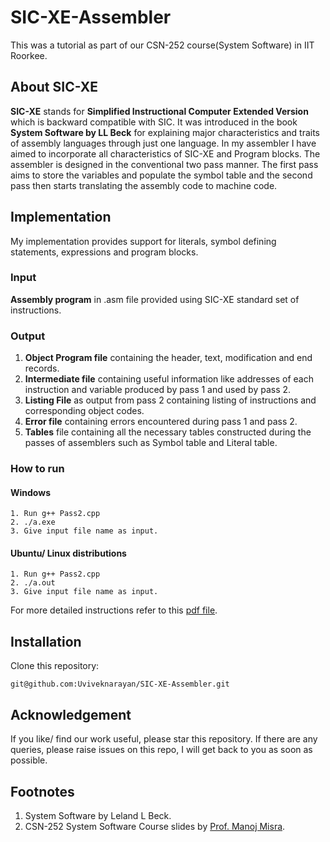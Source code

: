 # SIC-XE-Assembler
This was a tutorial as part of our CSN-252 course(System Software) in IIT Roorkee.
## About SIC-XE
**SIC-XE** stands for **Simplified Instructional Computer Extended Version** which is backward compatible with SIC. It was introduced in the book **System Software by LL Beck** for explaining major characteristics and  traits of assembly languages through just one language. In my assembler I have aimed to incorporate all characteristics of SIC-XE and Program blocks. The assembler is designed in the conventional two pass manner. The first pass aims to store the variables and populate the symbol table and the second pass then starts translating the assembly code to machine code.

## Implementation
My implementation provides support for literals, symbol defining statements, expressions and program blocks.

### Input
**Assembly program** in .asm file provided using SIC-XE standard set of instructions.
### Output
1. **Object Program file** containing the header, text, modification and end records.
2. **Intermediate file** containing useful information like addresses of each instruction and variable produced by pass 1 and used by pass 2.
3. **Listing File** as output from pass 2 containing listing of instructions and corresponding object codes.
4. **Error file** containing errors encountered during pass 1 and pass 2.
5. **Tables** file containing all the necessary tables constructed during the passes of assemblers such as Symbol table and Literal table.
### How to run
#### Windows
```
1. Run g++ Pass2.cpp
2. ./a.exe
3. Give input file name as input.
```
#### Ubuntu/ Linux distributions
```
1. Run g++ Pass2.cpp
2. ./a.out
3. Give input file name as input.
```
For more detailed instructions refer to this [pdf file](https://github.com/Uviveknarayan/SIC-XE-Assembler/blob/main/21114108_SIC-XE%20assembler%20Manual.pdf).
## Installation

Clone this repository:
```
git@github.com:Uviveknarayan/SIC-XE-Assembler.git
```
## Acknowledgement
If you like/ find our work useful, please star this repository. If there are any queries, please raise issues on this repo, I will get back to you as soon as possible.
## Footnotes
1. System Software by Leland L Beck.
2. CSN-252 System Software Course slides by [Prof. Manoj Misra](https://www.iitr.ac.in/~CSE/Manoj_Mishra).
